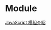 # Module

[JavaScript 模組介紹](https://jacychu.medium.com/javascript-%E6%A8%A1%E7%B5%84%E7%B3%BB%E7%B5%B1-a511f77172b5)